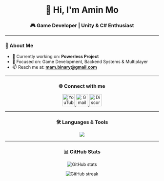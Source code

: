 <h1 align="center">👋 Hi, I'm Amin Mo</h1>
<h3 align="center">🎮 Game Developer | Unity & C# Enthusiast</h3>

---

### 🚀 About Me
- 🔭 Currently working on: **Powerless Project**  
- 🎯 Focused on: Game Development, Backend Systems & Multiplayer  
- 📫 Reach me at: **mam.binary@gmail.com**  

---

<h3 align="center">🌐 Connect with me</h3>
<p align="center">
  <a href="https://www.youtube.com/c/mam-team" target="_blank">
    <img src="https://cdn.jsdelivr.net/gh/devicons/devicon/icons/youtube/youtube-original.svg" width="40" height="40" alt="YouTube"/>
  </a>
  <a href="mailto:mam.binary@gmail.com" target="_blank">
    <img src="https://cdn.jsdelivr.net/gh/simple-icons/simple-icons/icons/gmail.svg" width="40" height="40" alt="Gmail"/>
  </a>
  <a href="https://discordapp.com/users/YOUR_DISCORD_ID" target="_blank">
    <img src="https://skillicons.dev/icons?i=discord" width="40" height="40" alt="Discord"/>
  </a>
</p>

---

<h3 align="center">🛠️ Languages & Tools</h3>
<p align="center">
  <img src="https://skillicons.dev/icons?i=unity,cs,cpp,java,git,github,linux,postgres,mongodb,docker,nodejs" />
</p>

---

<h3 align="center">📊 GitHub Stats</h3>
<p align="center">
  <img src="https://github-readme-stats.vercel.app/api?username=mam-team&show_icons=true&theme=tokyonight" alt="GitHub stats" />
</p>
<p align="center">
  <img src="https://github-readme-streak-stats.herokuapp.com/?user=mam-team&theme=tokyonight" alt="GitHub streak" />
</p>
